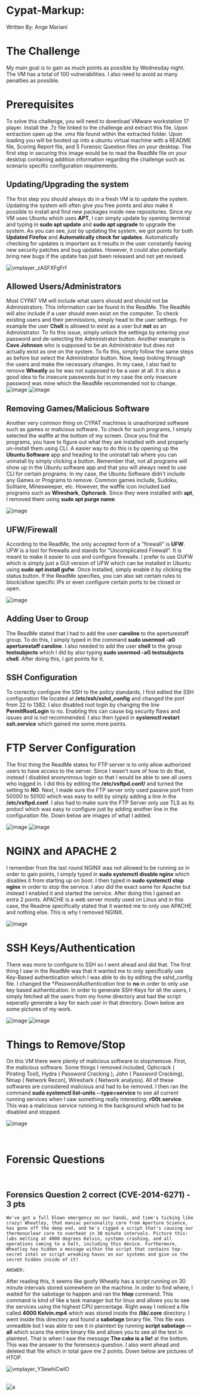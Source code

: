# Cypat-Markup:
Written By: Ange Mariani
<br>

# The Challenge
My main goal is to gain as much points as possible by Wednesday night. The VM has a total of 100 vulnerabilities. I also need to avoid as many penalties as possible.

# Prerequisites
To solve this challenge, you will need to download VMware workstation 17 player. Install the .7z file linked to the challenge and extract this file. Upon extraction open up the .vmx file found within the extracted folder. Upon loading you will be booted up into a ubuntu virtual machine with a README file, Scoring Report file, and 5 Forensic Question files on your desktop. The first step in securing this image would be to read the ReadMe file on your desktop containing addition information regarding the challenge such as scenario specific configuration requirements.

## Updating/Upgrading the system
The first step you should always do in a fresh VM is to update the system. Updating the system will often give you free points and also make it possible to install and find new packages inside new repositories. Since my VM uses Ubuntu which uses **APT**, I can simply update by opening terminal and typing in **sudo apt update** and **sudo apt upgrade** to upgrade the system. As you can see, just by updating the system, we got points for both **Updated Firefox** and **Automatically check for updates**. Automatically checking for updates is important as it results in the user constantly having new security patches and bug updates. However, it could also potentially bring new bugs if the update has just been released and not yet revised. 

![vmplayer_zASFXFgFrf](https://github.com/ange746/Cypat-Markup/assets/73328077/8c266802-97f8-4ffd-a23b-c42de7bba4bc)



## Allowed Users/Administrators
Most CYPAT VM will include what users should and should not be Administrators. This information can be found in the ReadMe. The ReadMe will also include if a user should even exist on the computer. To check existing users and their permissions, simply head to the user settings. For example the user **Chell** is allowed to exist as a user but **not** as an Administrator. To fix this issue, simply unlock the settings by entering your password and de-selecting the Administrator button. Another example is **Cave Johnson** who is supposed to be an Administrator but does not actually exist as one on the system. To fix this, simply follow the same steps as before but select the Administrator button. Now, keep looking through the users and make the necessary changes. In my case, I also had to remove **Wheatly** as he was not supposed to be a user at all.  It is also a good idea to fix insecure passwords but in my case the only insecure password was mine which the ReadMe recommended not to change. 
![image](https://github.com/ange746/Cypat-Markup/assets/73328077/66cdd7a8-7040-49e1-b605-12e84d756b56)
![image](https://github.com/ange746/Cypat-Markup/assets/73328077/6ef7cb02-3e6f-4229-9ebc-7214ed408c2b)



## Removing Games/Malicious Software 
Another very common thing on CYPAT machines is unauthorized software such as games or malicious software. To check for such programs, I simply selected the waffle at the bottom of my screen. Once you find the programs, you have to figure out what they are installed with and properly un-install them using CLI. A easier way to do this is by opening up the **Ubuntu Software** app and heading to the uninstall tab where you can uninstall by simply clicking a button. Remember that, not all programs will show up in the Ubuntu software app and that you will always need to use CLI for certain programs. In my case, the Ubuntu Software didn't include any Games or Programs to remove. Common games include, Sudoku, Solitaire, Minesweeper, etc. However, the waffle icon included bad programs such as **Wireshark**, **Ophcrack**. Since they were installed with **apt**, I removed them using **sudo apt purge name**. 

![image](https://github.com/ange746/Cypat-Markup/assets/73328077/0bcc1a4c-54be-4310-9756-893f4620fa73)


## UFW/Firewall
According to the ReadMe, the only accepted form of a "firewall" is **UFW**. UFW is a tool for firewalls and stands for "Uncomplicated Firewall". It is meant to make it easier to use and configure firewalls. I prefer to use GUFW which is simply just a GUI version of UFW which can be installed in Ubuntu using **sudo apt install gufw**. Once installed, simply enable it by clicking the status button. If the ReadMe specifies, you can also set certain rules to block/allow specific IPs or even configure certain ports to be closed or open. 

![image](https://github.com/ange746/Cypat-Markup/assets/73328077/9fbf57ac-279f-4325-8283-b4a64cca32f5)

## Adding User to Group
The ReadMe stated that I had to add the user **caroline** to the aperturestaff group. To do this, I simply typed in the command **sudo usermod -aG aperturestaff caroline**. I also needed to add the user **chell** to the group **testsubjects** which I did by also typing **sudo usermod -aG testsubjects chell**. After doing this, I got points for it. 

## SSH Configuration
To correctly configure the SSH to the policy standards, I first edited the SSH configuration file located at **/etc/ssh/sshd_config** and changed the port from 22 to 1382. I also disabled root login by changing the line **PermitRootLogin** to no. Enabling this can cause big security flaws and issues and is not recommended. I also then typed in **systemctl restart ssh.service** which gained me some more points. 

# FTP Server Configuration
The first thing the ReadMe states for FTP server is to only allow authorized users to have access to the server. Since I wasn't sure of how to do that, instead I disabled anonynmous login so that I would be able to see all users who logged in. I did this by editing the **/etc/vsftpd.conf/** and turned the setting to **NO**. Next, I made sure the FTP server only used passive port from 50000 to 50100 which was easy to edit by simply adding a line in the **/etc/vsftpd.conf**. I also had to make sure the FTP Server only use TLS as its protocl which was easy to configure just by adding another line in the configuration file. Down below are images of what I added.

![image](https://github.com/ange746/Cypat-Markup/assets/73328077/f8643300-31b8-4e13-9650-ebc8f1e80d8c)
![image](https://github.com/ange746/Cypat-Markup/assets/73328077/3cbf1b79-7535-4a1c-af5c-13b7d03b9c7c)

# NGINX and APACHE 2
I remember from the last round NGINX was not allowed to be running so in order to gain points, I simply typed in **sudo systemctl disable nginx** which disables it from starting up on boot. I then typed in **sudo systemctl stop nginx** in order to stop the service. I also did the exact same for Apache but instead I enabled it and started the service. After doing this I gained an extra 2 points. APACHE is a web server mostly used on Linux and in this case, the Readme specifically stated that it wanted me to only use APACHE and nothing else. This is why I removed NGINX. 

![image](https://github.com/ange746/Cypat-Markup/assets/73328077/1c13b319-871b-4eea-a8ff-c29d109bace9)

# SSH Keys/Authentication
There was more to configure to SSH so I went ahead and did that. The first thing I saw in the ReadMe was that it wanted me to only specifically use Key-Based authentication which I was able to do by editing the sshd_config file. I changed the **PasswordAuthentication* line to **no** in order to only use key based authentication. In order to generate SSH-Keys for all the users, I simply fetched all the users from my home directory and had the script seperatly generate a key for each user in that directory. Down below are some pictures of my work. 

![image](https://github.com/ange746/Cypat-Markup/assets/73328077/3aa27a21-581e-4706-865a-d5c6da953d64)
![image](https://github.com/ange746/Cypat-Markup/assets/73328077/eafcf311-35c8-419d-bb82-79ca9c4fa50d)

# Things to Remove/Stop
On this VM there were plenty of malicious software to stop/remove. First, the malicious software. Some things I removed included, Ophcrack ( Pirating Tool), Hydra ( Password Cracking ), John ( Password Cracking), Nmap ( Network Recon), Wireshark ( Network analysis). All of these softwares are considered malicious and had to be removed. I then ran the command **sudo systemctl list-units --type=service** to see all current running services when I saw something really interesting. **r00t.service**. This was a malicious service running in the background which had to be disabled and stopped. 

![image](https://github.com/ange746/Cypat-Markup/assets/73328077/370ebf83-c542-4062-9671-e55e3955b923)





<br>

# Forensic Questions

<br>

## Forensics Question 2 correct (CVE-2014-6271) - 3 pts

```text
We've got a full blown emergency on our hands, and time's ticking like crazy! Wheatley, that maniac personality core from Aperture Science, has gone off the deep end, and he's rigged a script that's causing our thermonuclear core to overheat in 30 minute intervals. Picture this: labs melting at 4000 degrees Kelvin, systems crashing, and all operations coming to a halt, including this device. Furthermore, Wheatley has hidden a message within the script that contains top-secret intel on script wreaking havoc on our systems and give us the secret hidden inside of it!

ANSWER: 
```
After reading this, it seems like goofy Wheatly has a script running on 30 minute intervals stored somewhere on the machine. In order to find where, I waited for the sabotage to happen and ran the **htop** command. This command is kind of like a task manager but for linux and allows you to see the services using the highest CPU percentage. Right away I noticed a file called **4000 Kelvin.mp4** which was stored inside the **/lib/.core** directory. I went inside this directory and found a **sabotage** binary file. This file was unreadble but I was able to see it in plaintext by running **script sabotage --all** which scans the entire binary file and allows you to see all the text in plaintext. That is when I saw the message **The cake is a lie!** at the bottom. This was the answer to the forenseics question. I also went ahead and deleted that file which in total gave me 2 points. Down below are pictures of HTOP. 

![vmplayer_Y3ewhiCwlO](https://github.com/ange746/Cypat-Markup/assets/73328077/f901c0a4-287b-499c-ab87-ce2ddfb995b2)


<br>![a](2023-07-29_16-01.png)<br>

<br>
